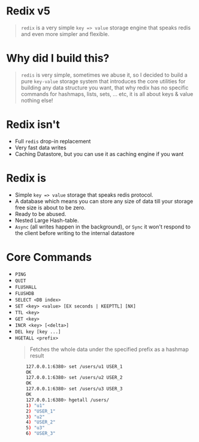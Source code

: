 Redix v5
========
> `redix` is a very simple `key => value` storage engine that speaks redis and even more simpler and flexible.

Why did I build this?
======================
> `redis` is very simple, sometimes we abuse it, so I decided to build a pure `key-value` storage system that introduces the core utilities for building any data structure you want, that why redix has no specific commands for hashmaps, lists, sets, ... etc, it is all about keys & value nothing else!

Redix isn't
=============
- Full `redis` drop-in replacement
- Very fast data writes
- Caching Datastore, but you can use it as caching engine if you want

Redix is
==========
- Simple `key => value` storage that speaks redis protocol.
- A database which means you can store any size of data till your storage free size is about to be zero.
- Ready to be abused.
- Nested Large Hash-table.
- `Async` (all writes happen in the background), or `Sync` it won't respond to the client before writing to the internal datastore

Core Commands
=============
- `PING`
- `QUIT`
- `FLUSHALL`
- `FLUSHDB`
- `SELECT <DB index>`
- `SET <key> <value> [EX seconds | KEEPTTL] [NX]`
- `TTL <key>`
- `GET <key>`
- `INCR <key> [<delta>]`
- `DEL key [key ...]`
- `HGETALL <prefix>`
    > Fetches the whole data under the specified prefix as a hashmap result
    ```bash
        127.0.0.1:6380> set /users/u1 USER_1
        OK
        127.0.0.1:6380> set /users/u2 USER_2
        OK
        127.0.0.1:6380> set /users/u3 USER_3
        OK
        127.0.0.1:6380> hgetall /users/
        1) "u1"
        2) "USER_1"
        3) "u2"
        4) "USER_2"
        5) "u3"
        6) "USER_3"
    ```

